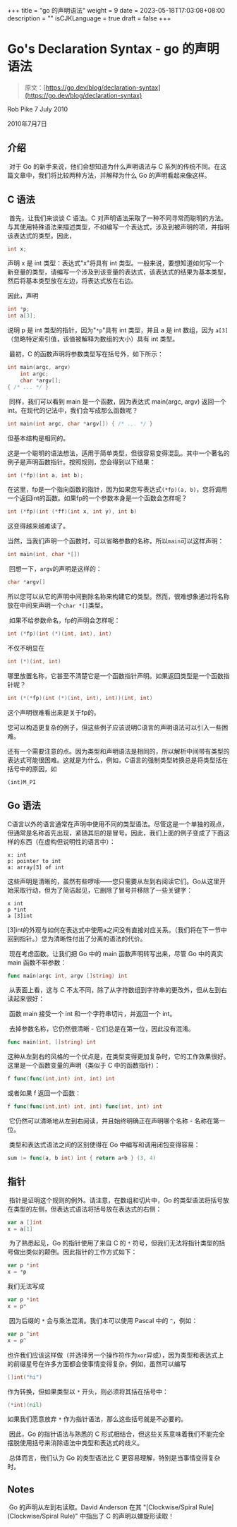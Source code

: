 +++
title = "go 的声明语法"
weight = 9
date = 2023-05-18T17:03:08+08:00
description = ""
isCJKLanguage = true
draft = false
+++

# Go's Declaration Syntax - go 的声明语法

> 原文：[https://go.dev/blog/declaration-syntax](https://go.dev/blog/declaration-syntax)
>

Rob Pike
7 July 2010

2010年7月7日

## 介绍

​	对于 Go 的新手来说，他们会想知道为什么声明语法与 C 系列的传统不同。在这篇文章中，我们将比较两种方法，并解释为什么 Go 的声明看起来像这样。

## C 语法

​	首先，让我们来谈谈 C 语法。C 对声明语法采取了一种不同寻常而聪明的方法。与其使用特殊语法来描述类型，不如编写一个表达式，涉及到被声明的项，并指明该表达式的类型。因此，

```c
int x;
```

声明 x 是 int 类型：表达式"x"将具有 int 类型。一般来说，要想知道如何写一个新变量的类型，请编写一个涉及到该变量的表达式，该表达式的结果为基本类型，然后将基本类型放在左边，将表达式放在右边。

因此，声明

```c
int *p;
int a[3];
```

说明 p 是 int 类型的指针，因为"`*p`"具有 int 类型，并且 a 是 int 数组，因为 `a[3]`（忽略特定索引值，该值被解释为数组的大小）具有 int 类型。	

​	最初，C 的函数声明将参数类型写在括号外，如下所示：

```c
int main(argc, argv)
    int argc;
    char *argv[];
{ /* ... */ }
```

​	同样，我们可以看到 main 是一个函数，因为表达式 main(argc, argv) 返回一个 int。在现代的记法中，我们会写成那么函数呢？

```c
int main(int argc, char *argv[]) { /* ... */ }
```

但基本结构是相同的。

​	这是一个聪明的语法想法，适用于简单类型，但很容易变得混乱。其中一个著名的例子是声明函数指针。按照规则，您会得到以下结果：

```c
int (*fp)(int a, int b);
```

在这里，fp是一个指向函数的指针，因为如果您写表达式`(*fp)(a, b)`，您将调用一个返回int的函数。如果fp的一个参数本身是一个函数会怎样呢？

```c
int (*fp)(int (*ff)(int x, int y), int b)
```

这变得越来越难读了。

​	当然，当我们声明一个函数时，可以省略参数的名称，所以`main`可以这样声明：

```c
int main(int, char *[])
```

​	回想一下，`argv`的声明是这样的：

```c
char *argv[]
```

​	所以您可以从它的声明中间删除名称来构建它的类型。然而，很难想象通过将名称放在中间来声明一个`char *[]`类型。

​	如果不给参数命名，fp的声明会怎样呢：

```c
int (*fp)(int (*)(int, int), int)
```

不仅不明显在

```c
int (*)(int, int)
```

哪里放置名称，它甚至不清楚它是一个函数指针声明。如果返回类型是一个函数指针呢？

```c
int (*(*fp)(int (*)(int, int), int))(int, int)
```

这个声明很难看出来是关于fp的。

​	您可以构造更复杂的例子，但这些例子应该说明C语言的声明语法可以引入一些困难。

​	还有一个需要注意的点。因为类型和声明语法是相同的，所以解析中间带有类型的表达式可能很困难。这就是为什么，例如，C语言的强制类型转换总是将类型括在括号中的原因，如

```
(int)M_PI
```

## Go 语法

​	C语言以外的语言通常在声明中使用不同的类型语法。尽管这是一个单独的观点，但通常是名称首先出现，紧随其后的是冒号。因此，我们上面的例子变成了下面这样的东西（在虚构但说明性的语言中）：

```
x: int
p: pointer to int
a: array[3] of int
```

​	这些声明是清晰的，虽然有些啰嗦——您只需要从左到右阅读它们。Go从这里开始采取行动，但为了简洁起见，它删除了冒号并移除了一些关键字：

```
x int
p *int
a [3]int
```

​	[3]int的外观与如何在表达式中使用a之间没有直接对应关系。（我们将在下一节中回到指针。）您为清晰性付出了分离的语法的代价。

​	现在考虑函数。让我们把 Go 中的 main 函数声明转写出来，尽管 Go 中的真实 main 函数不带参数：

```go linenums="1"
func main(argc int, argv []string) int
```

​	从表面上看，这与 C 不太不同，除了从字符数组到字符串的更改外，但从左到右读起来很好：

​	函数 main 接受一个 int 和一个字符串切片，并返回一个 int。

​	去掉参数名称，它仍然很清晰 - 它们总是在第一位，因此没有混淆。

```go linenums="1"
func main(int, []string) int
```

​	这种从左到右的风格的一个优点是，在类型变得更加复杂时，它的工作效果很好。这里是一个函数变量的声明（类似于 C 中的函数指针）：

```go linenums="1"
f func(func(int,int) int, int) int
```

或者如果 f 返回一个函数：

```go linenums="1"
f func(func(int,int) int, int) func(int, int) int
```

​	它仍然可以清晰地从左到右阅读，并且始终明确正在声明哪个名称 - 名称在第一位。

​	类型和表达式语法之间的区别使得在 Go 中编写和调用闭包变得容易：

```go linenums="1"
sum := func(a, b int) int { return a+b } (3, 4)
```

## 指针

​	指针是证明这个规则的例外。请注意，在数组和切片中，Go 的类型语法将括号放在类型的左侧，但表达式语法将括号放在表达式的右侧：

```go linenums="1"
var a []int
x = a[1]
```

​	为了熟悉起见，Go 的指针使用了来自 C 的 `*` 符号，但我们无法将指针类型的括号做出类似的颠倒。因此指针的工作方式如下：

```go linenums="1"
var p *int
x = *p
```

我们无法写成

```go linenums="1"
var p *int
x = p*
```

​	因为后缀的 `*` 会与乘法混淆。我们本可以使用 Pascal 中的 `^`，例如：

```go linenums="1"
var p ^int
x = p^
```

也许我们应该这样做（并选择另一个操作符作为`xor`异或），因为类型和表达式上的前缀星号在许多方面都会使事情变得复杂。例如，虽然可以编写

```go linenums="1"
[]int("hi")
```

作为转换，但如果类型以 `*` 开头，则必须将其括在括号中：

```go linenums="1"
(*int)(nil)
```

如果我们愿意放弃 `*` 作为指针语法，那么这些括号就是不必要的。

​	因此，Go 的指针语法与熟悉的 C 形式相结合，但这些关系意味着我们不能完全摆脱使用括号来消除语法中类型和表达式的歧义。

​	总体而言，我们认为 Go 的类型语法比 C 更容易理解，特别是当事情变得复杂时。

## Notes 

​	Go 的声明从左到右读取。David Anderson 在其 "[Clockwise/Spiral Rule](Clockwise/Spiral Rule)" 中指出了 C 的声明以螺旋形读取！
